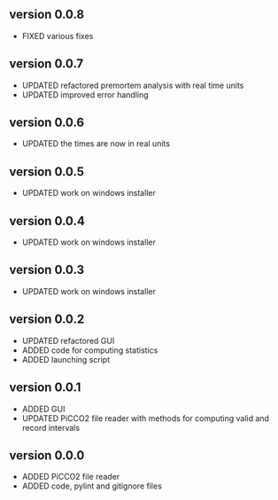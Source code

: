 version 0.0.8
--------------
* FIXED   various fixes

version 0.0.7
--------------
* UPDATED refactored premortem analysis with real time units
* UPDATED improved error handling

version 0.0.6
--------------
* UPDATED the times are now in real units

version 0.0.5
--------------
* UPDATED work on windows installer

version 0.0.4
--------------
* UPDATED work on windows installer

version 0.0.3
--------------
* UPDATED work on windows installer

version 0.0.2
--------------
* UPDATED refactored GUI
* ADDED   code for computing statistics
* ADDED   launching script

version 0.0.1
--------------
* ADDED   GUI
* UPDATED PiCCO2 file reader with methods for computing valid and record intervals

version 0.0.0
--------------
* ADDED   PiCCO2 file reader
* ADDED   code, pylint and gitignore files
